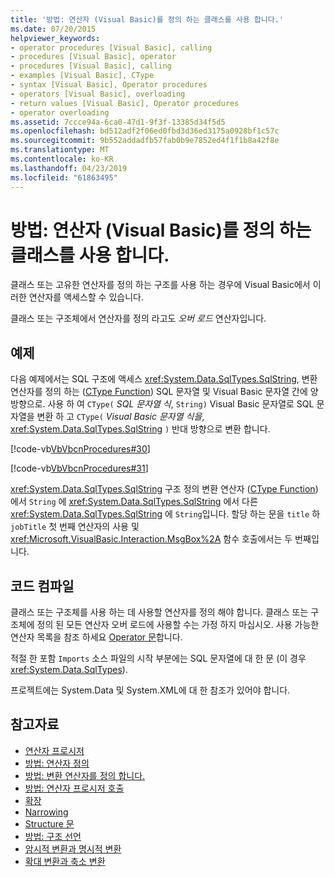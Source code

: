 ```yaml
---
title: '방법: 연산자 (Visual Basic)를 정의 하는 클래스를 사용 합니다.'
ms.date: 07/20/2015
helpviewer_keywords:
- operator procedures [Visual Basic], calling
- procedures [Visual Basic], operator
- procedures [Visual Basic], calling
- examples [Visual Basic], CType
- syntax [Visual Basic], Operator procedures
- operators [Visual Basic], overloading
- return values [Visual Basic], Operator procedures
- operator overloading
ms.assetid: 7ccce94a-6ca0-47d1-9f3f-13385d34f5d5
ms.openlocfilehash: bd512adf2f06ed0fbd3d36ed3175a0928bf1c57c
ms.sourcegitcommit: 9b552addadfb57fab0b9e7852ed4f1f1b8a42f8e
ms.translationtype: MT
ms.contentlocale: ko-KR
ms.lasthandoff: 04/23/2019
ms.locfileid: "61863495"
---
```

# <a name="how-to-use-a-class-that-defines-operators-visual-basic"></a>방법: 연산자 (Visual Basic)를 정의 하는 클래스를 사용 합니다.
클래스 또는 고유한 연산자를 정의 하는 구조를 사용 하는 경우에 Visual Basic에서 이러한 연산자를 액세스할 수 있습니다.  
  
 클래스 또는 구조체에서 연산자를 정의 라고도 *오버 로드* 연산자입니다.  
  
## <a name="example"></a>예제  
 다음 예제에서는 SQL 구조에 액세스 <xref:System.Data.SqlTypes.SqlString>, 변환 연산자를 정의 하는 ([CType Function](../../../../visual-basic/language-reference/functions/ctype-function.md)) SQL 문자열 및 Visual Basic 문자열 간에 양방향으로. 사용 하 여 `CType(` *SQL 문자열 식*, `String)` Visual Basic 문자열로 SQL 문자열을 변환 하 고 `CType(` *Visual Basic 문자열 식을*, <xref:System.Data.SqlTypes.SqlString> `)` 반대 방향으로 변환 합니다.  
  
 [!code-vb[VbVbcnProcedures#30](~/samples/snippets/visualbasic/VS_Snippets_VBCSharp/VbVbcnProcedures/VB/Class1.vb#30)]  
  
 [!code-vb[VbVbcnProcedures#31](~/samples/snippets/visualbasic/VS_Snippets_VBCSharp/VbVbcnProcedures/VB/Class1.vb#31)]  
  
 <xref:System.Data.SqlTypes.SqlString> 구조 정의 변환 연산자 ([CType Function](../../../../visual-basic/language-reference/functions/ctype-function.md))에서 `String` 에 <xref:System.Data.SqlTypes.SqlString> 에서 다른 <xref:System.Data.SqlTypes.SqlString> 에 `String`입니다. 할당 하는 문을 `title` 하 `jobTitle` 첫 번째 연산자의 사용 및 <xref:Microsoft.VisualBasic.Interaction.MsgBox%2A> 함수 호출에서는 두 번째입니다.  
  
## <a name="compiling-the-code"></a>코드 컴파일  
 클래스 또는 구조체를 사용 하는 데 사용할 연산자를 정의 해야 합니다. 클래스 또는 구조체에 정의 된 모든 연산자 오버 로드에 사용할 수는 가정 하지 마십시오. 사용 가능한 연산자 목록을 참조 하세요 [Operator 문](../../../../visual-basic/language-reference/statements/operator-statement.md)합니다.  
  
 적절 한 포함 `Imports` 소스 파일의 시작 부분에는 SQL 문자열에 대 한 문 (이 경우 <xref:System.Data.SqlTypes>).  
  
 프로젝트에는 System.Data 및 System.XML에 대 한 참조가 있어야 합니다.  
  
## <a name="see-also"></a>참고자료

- [연산자 프로시저](./operator-procedures.md)
- [방법: 연산자 정의](./how-to-define-an-operator.md)
- [방법: 변환 연산자를 정의 합니다.](./how-to-define-a-conversion-operator.md)
- [방법: 연산자 프로시저 호출](./how-to-call-an-operator-procedure.md)
- [확장](../../../../visual-basic/language-reference/modifiers/widening.md)
- [Narrowing](../../../../visual-basic/language-reference/modifiers/narrowing.md)
- [Structure 문](../../../../visual-basic/language-reference/statements/structure-statement.md)
- [방법: 구조 선언](../../../../visual-basic/programming-guide/language-features/data-types/how-to-declare-a-structure.md)
- [암시적 변환과 명시적 변환](../../../../visual-basic/programming-guide/language-features/data-types/implicit-and-explicit-conversions.md)
- [확대 변환과 축소 변환](../../../../visual-basic/programming-guide/language-features/data-types/widening-and-narrowing-conversions.md)
